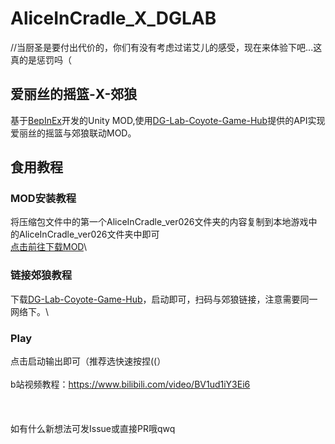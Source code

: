 # AliceInCradle_X_DGLAB
//当厨圣是要付出代价的，你们有没有考虑过诺艾儿的感受，现在来体验下吧...这真的是惩罚吗（
## 爱丽丝的摇篮-X-郊狼
基于[BepInEx](https://github.com/BepInEx/BepInEx)开发的Unity MOD,使用[DG-Lab-Coyote-Game-Hub](https://github.com/hyperzlib/DG-Lab-Coyote-Game-Hub)提供的API实现爱丽丝的摇篮与郊狼联动MOD。
## 食用教程
### MOD安装教程
将压缩包文件中的第一个AliceInCradle_ver026文件夹的内容复制到本地游戏中的AliceInCradle_ver026文件夹中即可\
[点击前往下载MOD](https://github.com/sllying/AliceInCradle_X_DGLAB/releases)\
### 链接郊狼教程
下载[DG-Lab-Coyote-Game-Hub](https://github.com/hyperzlib/DG-Lab-Coyote-Game-Hub)，启动即可，扫码与郊狼链接，注意需要同一网络下。\
### Play
点击启动输出即可（推荐选快速按捏((）\
 \
 b站视频教程：https://www.bilibili.com/video/BV1ud1iY3Ei6
 \
 \
 \
 \
如有什么新想法可发Issue或直接PR哦qwq
